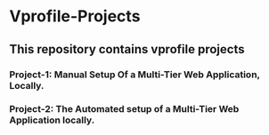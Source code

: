 # Vprofile-Projects
## This repository contains vprofile projects
### Project-1: Manual Setup Of a Multi-Tier Web Application, Locally.
### Project-2: The Automated setup of a Multi-Tier Web Application locally.